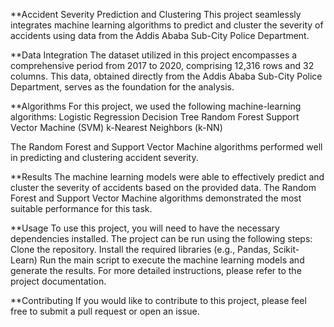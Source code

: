 **Accident Severity Prediction and Clustering
This project seamlessly integrates machine learning algorithms to predict and cluster the severity of accidents using data from the Addis Ababa Sub-City Police Department.

**Data Integration
The dataset utilized in this project encompasses a comprehensive period from 2017 to 2020, comprising 12,316 rows and 32 columns. This data, obtained directly from the Addis Ababa Sub-City Police Department, serves as the foundation for the analysis.

**Algorithms
For this project, we used the following machine-learning algorithms:
Logistic Regression
Decision Tree
Random Forest
Support Vector Machine (SVM)
k-Nearest Neighbors (k-NN)

The Random Forest and Support Vector Machine algorithms performed well in predicting and clustering accident severity.

**Results
The machine learning models were able to effectively predict and cluster the severity of accidents based on the provided data. The Random Forest and Support Vector Machine algorithms demonstrated the most suitable performance for this task.

**Usage
To use this project, you will need to have the necessary dependencies installed. The project can be run using the following steps:
Clone the repository.
Install the required libraries (e.g., Pandas, Scikit-Learn)
Run the main script to execute the machine learning models and generate the results.
For more detailed instructions, please refer to the project documentation.

**Contributing
If you would like to contribute to this project, please feel free to submit a pull request or open an issue.
